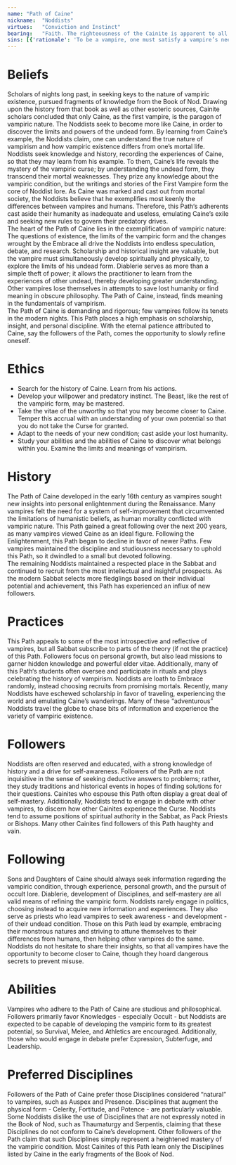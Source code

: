 ```yaml
---
name: "Path of Caine"
nickname:  "Noddists"
virtues:   "Conviction and Instinct"
bearing:   "Faith. The righteousness of the Cainite is apparent to all. The bearing modifier affects all rolls that rely on the vampire’s image as a devout Kindred and scholar of Caine’s teachings."
sins: [{'rationale': 'To be a vampire, one must satisfy a vampire’s needs.', 'moral-guideline': 'Denying vampiric needs (by refusing to feed, showing compassion, or failing to learn about one’s vampiric abilities)', 'rating': 1}, {'rationale': 'Every scrap of knowledge adds a piece to the puzzle of undead existence.', 'moral-guideline': 'Failing to pursue lore about vampirism when the opportunity arises', 'rating': 2}, {'rationale': 'Develop your capabilities to their limits in order to discern your true nature.', 'moral-guideline': 'Failing to regularly test the limits of abilities and Disciplines', 'rating': 3}, {'rationale': 'Those who do not explore their potential forfeit that potential.', 'moral-guideline': 'Failing to diablerize a “humane” vampire', 'rating': 4}, {'rationale': 'Master your fear. Terror is for lesser beings.', 'moral-guideline': 'Succumbing to Rötschreck', 'rating': 5}, {'rationale': 'Direct the Beast; do not be directed by it.', 'moral-guideline': 'Failing to ride the wave in frenzy', 'rating': 6}, {'rationale': 'All of the Children of Caine deserve the respect due their heritage, as long as they strive to understand themselves.', 'moral-guideline': 'Showing disrespect to other students of Caine', 'rating': 7}, {'rationale': 'Caine was separated from mortals, as all vampires should be.', 'moral-guideline': 'Befriending or co-existing with mortals', 'rating': 8}, {'rationale': 'All vampires must have the opportunity to explore their potential.', 'moral-guideline': 'Failing to instruct other vampires in the Path of Caine', 'rating': 9}, {'rationale': 'The search for truth requires dedication.', 'moral-guideline': 'Failing to engage in research or study each night, regardless of circumstances.', 'rating': 10}]
---
```


# Beliefs
Scholars of nights long past, in seeking keys to the nature of vampiric existence, pursued fragments of knowledge from the Book of Nod. Drawing upon the history from that book as well as other esoteric sources, Cainite scholars concluded that only Caine, as the first vampire, is the paragon of vampiric nature. The Noddists seek to become more like Caine, in order to discover the limits and powers of the undead form. By learning from Caine’s example, the Noddists claim, one can understand the true nature of vampirism and how vampiric existence differs from one’s mortal life.<br>Noddists seek knowledge and history, recording the experiences of Caine, so that they may learn from his example. To them, Caine’s life reveals the mystery of the vampiric curse; by understanding the undead form, they transcend their mortal weaknesses. They prize any knowledge about the vampiric condition, but the writings and stories of the First Vampire form the core of Noddist lore. As Caine was marked and cast out from mortal society, the Noddists believe that he exemplifies most keenly the differences between vampires and humans. Therefore, this Path‘s adherents cast aside their humanity as inadequate and useless, emulating Caine’s exile and seeking new rules to govern their predatory drives.<br>The heart of the Path of Caine lies in the exemplification of vampiric nature: The questions of existence, the limits of the vampiric form and the changes wrought by the Embrace all drive the Noddists into endless speculation, debate, and research. Scholarship and historical insight are valuable, but the vampire must simultaneously develop spiritually and physically, to explore the limits of his undead form. Diablerie serves as more than a simple theft of power; it allows the practitioner to learn from the experiences of other undead, thereby developing greater understanding. Other vampires lose themselves in attempts to save lost humanity or find meaning in obscure philosophy. The Path of Caine, instead, finds meaning in the fundamentals of vampirism.<br>The Path of Caine is demanding and rigorous; few vampires follow its tenets in the modern nights. This Path places a high emphasis on scholarship, insight, and personal discipline. With the eternal patience attributed to Caine, say the followers of the Path, comes the opportunity to slowly refine oneself.

# Ethics
<ul><li>Search for the history of Caine. Learn from his actions.</li><li>Develop your willpower and predatory instinct. The Beast, like the rest of the vampiric form, may be mastered.</li><li>Take the vitae of the unworthy so that you may become closer to Caine. Temper this accrual with an understanding of your own potential so that you do not take the Curse for granted.</li><li>Adapt to the needs of your new condition; cast aside your lost humanity.</li><li>Study your abilities and the abilities of Caine to discover what belongs within you. Examine the limits and meanings of vampirism.</li></ul>

# History
The Path of Caine developed in the early 16th century as vampires sought new insights into personal enlightenment during the Renaissance. Many vampires felt the need for a system of self-improvement that circumvented the limitations of humanistic beliefs, as human morality conflicted with vampiric nature. This Path gained a great following over the next 200 years, as many vampires viewed Caine as an ideal figure. Following the Enlightenment, this Path began to decline in favor of newer Paths. Few vampires maintained the discipline and studiousness necessary to uphold this Path, so it dwindled to a small but devoted following.<br>The remaining Noddists maintained a respected place in the Sabbat and continued to recruit from the most intellectual and insightful prospects. As the modern Sabbat selects more fledglings based on their individual potential and achievement, this Path has experienced an influx of new followers.

# Practices
This Path appeals to some of the most introspective and reflective of vampires, but all Sabbat subscribe to parts of the theory (if not the practice) of this Path. Followers focus on personal growth, but also lead missions to garner hidden knowledge and powerful elder vitae. Additionally, many of this Path‘s students often oversee and participate in rituals and plays celebrating the history of vampirism. Noddists are loath to Embrace randomly, instead choosing recruits from promising mortals. Recently, many Noddists have eschewed scholarship in favor of traveling, experiencing the world and emulating Caine’s wanderings. Many of these “adventurous” Noddists travel the globe to chase bits of information and experience the variety of vampiric existence.

# Followers
Noddists are often reserved and educated, with a strong knowledge of history and a drive for self-awareness. Followers of the Path are not inquisitive in the sense of seeking deductive answers to problems; rather, they study traditions and historical events in hopes of finding solutions for their questions. Cainites who espouse this Path often display a great deal of self-mastery. Additionally, Noddists tend to engage in debate with other vampires, to discern how other Cainites experience the Curse. Noddists tend to assume positions of spiritual authority in the Sabbat, as Pack Priests or Bishops. Many other Cainites find followers of this Path haughty and vain.

# Following
Sons and Daughters of Caine should always seek information regarding the vampiric condition, through experience, personal growth, and the pursuit of occult lore. Diablerie, development of Disciplines, and self-mastery are all valid means of refining the vampiric form. Noddists rarely engage in politics, choosing instead to acquire new information and experiences. They also serve as priests who lead vampires to seek awareness - and development - of their undead condition. Those on this Path lead by example, embracing their monstrous natures and striving to attune themselves to their differences from humans, then helping other vampires do the same. Noddists do not hesitate to share their insights, so that all vampires have the opportunity to become closer to Caine, though they hoard dangerous secrets to prevent misuse.

# Abilities
Vampires who adhere to the Path of Caine are studious and philosophical. Followers primarily favor Knowledges - especially Occult - but Noddists are expected to be capable of developing the vampiric form to its greatest potential, so Survival, Melee, and Athletics are encouraged. Additionally, those who would engage in debate prefer Expression, Subterfuge, and Leadership.

# Preferred Disciplines
Followers of the Path of Caine prefer those Disciplines considered “natural” to vampires, such as Auspex and Presence. Disciplines that augment the physical form - Celerity, Fortitude, and Potence - are particularly valuable. Some Noddists dislike the use of Disciplines that are not expressly noted in the Book of Nod, such as Thaumaturgy and Serpentis, claiming that these Disciplines do not conform to Caine’s development. Other followers of the Path claim that such Disciplines simply represent a heightened mastery of the vampiric condition. Most Cainites of this Path learn only the Disciplines listed by Caine in the early fragments of the Book of Nod.
